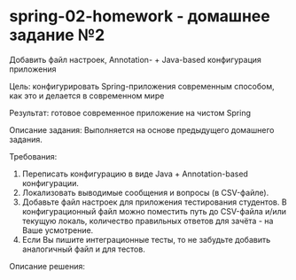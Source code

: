 # spring-02-homework - домашнее задание №2

Добавить файл настроек, Annotation- + Java-based конфигурация приложения

Цель: конфигурировать Spring-приложения современным способом, как это и делается в современном мире 

Результат: готовое современное приложение на чистом Spring

Описание задания: Выполняется на основе предыдущего домашнего задания.

Требования:
1. Переписать конфигурацию в виде Java + Annotation-based конфигурации.
2. Локализовать выводимые сообщения и вопросы (в CSV-файле).
3. Добавьте файл настроек для приложения тестирования студентов. В конфигурационный файл можно поместить путь до CSV-файла и/или текущую локаль, количество правильных ответов для зачёта - на Ваше усмотрение.
4. Если Вы пишите интеграционные тесты, то не забудьте добавить аналогичный файл и для тестов.

Описание решения: